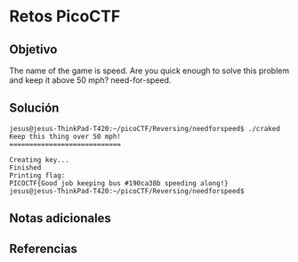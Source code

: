 # Retos PicoCTF


## Objetivo 

The name of the game is speed. Are you quick enough to solve this problem and keep it above 50 mph? need-for-speed.
## Solución 

```
jesus@jesus-ThinkPad-T420:~/picoCTF/Reversing/needforspeed$ ./craked 
Keep this thing over 50 mph!
============================

Creating key...
Finished
Printing flag:
PICOCTF{Good job keeping bus #190ca38b speeding along!}
jesus@jesus-ThinkPad-T420:~/picoCTF/Reversing/needforspeed$ 
```

## Notas adicionales 

## Referencias 
